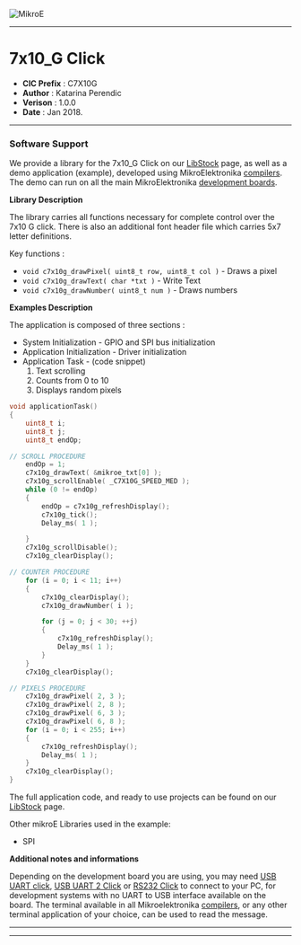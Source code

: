 ![MikroE](http://www.mikroe.com/img/designs/beta/logo_small.png)

---

# 7x10_G Click

- **CIC Prefix**  : C7X10G
- **Author**      : Katarina Perendic
- **Verison**     : 1.0.0
- **Date**        : Jan 2018.

---

### Software Support

We provide a library for the 7x10_G Click on our [LibStock](https://libstock.mikroe.com/projects/view/2117/7x10-g-click) 
page, as well as a demo application (example), developed using MikroElektronika 
[compilers](http://shop.mikroe.com/compilers). The demo can run on all the main 
MikroElektronika [development boards](http://shop.mikroe.com/development-boards).

**Library Description**

The library carries all functions necessary for complete control over the 7x10 G click. 
There is also an additional font header file which carries 5x7 letter definitions.

Key functions :

- ``` void c7x10g_drawPixel( uint8_t row, uint8_t col ) ``` - Draws a pixel
- ``` void c7x10g_drawText( char *txt ) ``` - Write Text
- ``` void c7x10g_drawNumber( uint8_t num ) ``` - Draws numbers

**Examples Description**

The application is composed of three sections :

- System Initialization - GPIO and SPI bus initialization
- Application Initialization - Driver initialization
- Application Task - (code snippet)
  1. Text scrolling
  2. Counts from 0 to 10
  3. Displays random pixels


```.c
void applicationTask()
{
    uint8_t i;
    uint8_t j;
    uint8_t endOp;

// SCROLL PROCEDURE
    endOp = 1;
    c7x10g_drawText( &mikroe_txt[0] );
    c7x10g_scrollEnable( _C7X10G_SPEED_MED );
    while (0 != endOp)
    {
        endOp = c7x10g_refreshDisplay();
        c7x10g_tick();
        Delay_ms( 1 );

    }
    c7x10g_scrollDisable();
    c7x10g_clearDisplay();

// COUNTER PROCEDURE
    for (i = 0; i < 11; i++)
    {
        c7x10g_clearDisplay();
        c7x10g_drawNumber( i );

        for (j = 0; j < 30; ++j)
        {
            c7x10g_refreshDisplay();
            Delay_ms( 1 );
        }
    }
    c7x10g_clearDisplay();

// PIXELS PROCEDURE
    c7x10g_drawPixel( 2, 3 );
    c7x10g_drawPixel( 2, 8 );
    c7x10g_drawPixel( 6, 3 );
    c7x10g_drawPixel( 6, 8 );
    for (i = 0; i < 255; i++)
    {
        c7x10g_refreshDisplay();
        Delay_ms( 1 );
    }
    c7x10g_clearDisplay();
}
```

The full application code, and ready to use projects can be found on our 
[LibStock](https://libstock.mikroe.com/projects/view/2117/7x10-g-click) page.

Other mikroE Libraries used in the example:

- SPI

**Additional notes and informations**

Depending on the development board you are using, you may need 
[USB UART click](http://shop.mikroe.com/usb-uart-click), 
[USB UART 2 Click](http://shop.mikroe.com/usb-uart-2-click) or 
[RS232 Click](http://shop.mikroe.com/rs232-click) to connect to your PC, for 
development systems with no UART to USB interface available on the board. The 
terminal available in all Mikroelektronika 
[compilers](http://shop.mikroe.com/compilers), or any other terminal application 
of your choice, can be used to read the message.

---
---
